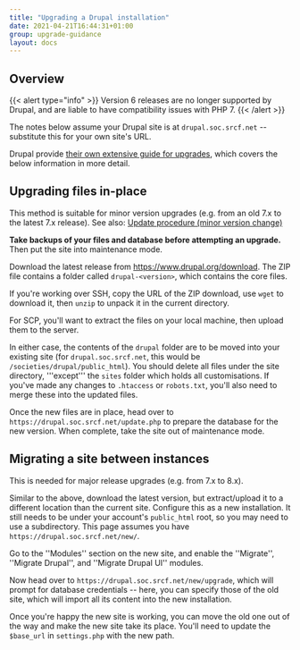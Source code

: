 ```yaml
---
title: "Upgrading a Drupal installation"
date: 2021-04-21T16:44:31+01:00
group: upgrade-guidance
layout: docs
---
```


## Overview

{{< alert type="info" >}}
Version 6 releases are no longer supported by Drupal, and are liable to
have compatibility issues with PHP 7.
{{<  /alert >}}

The notes below assume your Drupal site is at `drupal.soc.srcf.net` \--
substitute this for your own site's URL.

Drupal provide [their own extensive guide for
upgrades](https://www.drupal.org/updating-and-upgrading-drupal-core),
which covers the below information in more detail.

## Upgrading files in-place

This method is suitable for minor version upgrades (e.g. from an old 7.x
to the latest 7.x release). See also: [Update procedure (minor version
change)](https://www.drupal.org/docs/8/upgrade/upgrading-from-drupal-6-or-7-to-drupal-8)

**Take backups of your files and database before attempting an
upgrade.** Then put the site into maintenance mode.

Download the latest release from <https://www.drupal.org/download>. The
ZIP file contains a folder called `drupal-<version>`, which contains the
core files.

If you\'re working over SSH, copy the URL of the ZIP download, use
`wget` to download it, then `unzip` to unpack it in the current
directory.

For SCP, you\'ll want to extract the files on your local machine, then
upload them to the server.

In either case, the contents of the `drupal` folder are to be moved into
your existing site (for `drupal.soc.srcf.net`, this would be
`/societies/drupal/public_html`). You should delete all files under the
site directory, \'\'\'except\'\'\' the `sites` folder which holds all
customisations. If you\'ve made any changes to `.htaccess` or
`robots.txt`, you\'ll also need to merge these into the updated files.

Once the new files are in place, head over to
`https://drupal.soc.srcf.net/update.php` to prepare the database for the
new version. When complete, take the site out of maintenance mode.

Migrating a site between instances
----------------------------------

This is needed for major release upgrades (e.g. from 7.x to 8.x).

Similar to the above, download the latest version, but extract/upload it
to a different location than the current site. Configure this as a new
installation. It still needs to be under your account\'s `public_html`
root, so you may need to use a subdirectory. This page assumes you have
`https://drupal.soc.srcf.net/new/`.

Go to the \'\'Modules\'\' section on the new site, and enable the
\'\'Migrate\'\', \'\'Migrate Drupal\'\', and \'\'Migrate Drupal UI\'\'
modules.

Now head over to `https://drupal.soc.srcf.net/new/upgrade`, which will
prompt for database credentials \-- here, you can specify those of the
old site, which will import all its content into the new installation.

Once you\'re happy the new site is working, you can move the old one out
of the way and make the new site take its place. You\'ll need to update
the `$base_url` in `settings.php` with the new path.
